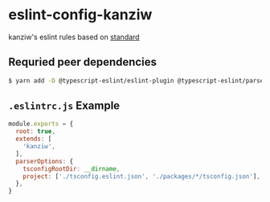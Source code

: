 # eslint-config-kanziw

kanziw's eslint rules based on [standard](https://github.com/standard/eslint-config-standard)


## Requried peer dependencies

```zsh
$ yarn add -D @typescript-eslint/eslint-plugin @typescript-eslint/parser eslint eslint-config-standard eslint-plugin-import eslint-plugin-n eslint-plugin-promise
```

## `.eslintrc.js` Example

```js
module.exports = {
  root: true,
  extends: [
    'kanziw',
  ],
  parserOptions: {
    tsconfigRootDir: __dirname,
    project: ['./tsconfig.eslint.json', './packages/*/tsconfig.json'],
  },
}

```
